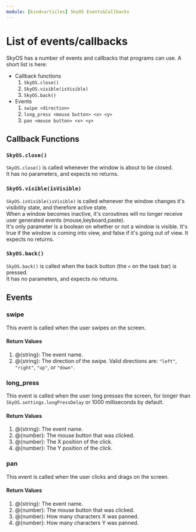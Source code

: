 ```yaml
---
module: [kind=articles] SkyOS Events&Callbacks
---
```


# List of events/callbacks
SkyOS has a number of events and callbacks that programs can use. A short list is here:  
* Callback functions  
  1. `SkyOS.close()`  
  2. `SkyOS.visible(isVisible)`  
  3. `SkyOS.back()`  
* Events  
  1. `swipe <direction>`  
  2. `long_press <mouse button> <x> <y>`  
  3. `pan <mouse button> <x> <y>`  
  
## Callback Functions
### **`SkyOS.close()`**
`SkyOS.close()` is called whenever the window is about to be closed.  
It has no parameters, and expects no returns.

### **`SkyOS.visible(isVisible)`**
`SkyOS.isVisible(isVisible)` is called whenever the window changes it's visibility state, and therefore active state.  
When a window becomes inactive, it's coroutines will no longer receive user generated events (mouse,keyboard,paste).  
It's only parameter is a boolean on whether or not a window is visible. It's true if the window is coming into view, and false if it's going out of view. It expects no returns.

### **`SkyOS.back()`**
`SkyOS.back()` is called when the back button (the `<` on the task bar) is pressed.  
It has no parameters, and expects no returns.

## Events
### **swipe**
This event is called when the user swipes on the screen.
#### **Return Values**
1. @{string}: The event name.
2. @{string}: The direction of the swipe. Valid directions are: `"left"`, `"right"`, `"up"`, or `"down"`.

### **long_press**
This event is called when the user long presses the screen, for longer than `SkyOS.settings.longPressDelay` or 1000 milliseconds by default.
#### **Return Values**
1. @{string}: The event name.
2. @{number}: The mouse button that was clicked.
3. @{number}: The X position of the click.
4. @{number}: The Y position of the click.

### **pan**
This event is called when the user clicks and drags on the screen.
#### **Return Values**
1. @{string}: The event name.
2. @{number}: The mouse button that was clicked.
3. @{number}: How many characters X was panned.
4. @{number}: How many characters Y was panned.